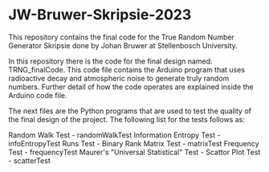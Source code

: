 # JW-Bruwer-Skripsie-2023
This repository contains the final code for the True Random Number Generator Skripsie done by Johan Bruwer at Stellenbosch University.

In this repository there is the code for the final design named: TRNG_finalCode.
This code file contains the Arduino program that uses radioactive decay and atmospheric
noise to generate truly random numbers. Further detail of how the code operates 
are explained inside the Arduino code file.

The next files are the Python programs that are used to test the quality of the
final design of the project. The following list for the tests follows as:

Random Walk Test - randomWalkTest
Information Entropy Test - infoEntropyTest
Runs Test - 
Binary Rank Matrix Test - matrixTest
Frequency Test - frequencyTest
Maurer's "Universal Statistical" Test - 
Scattor Plot Test - scatterTest
